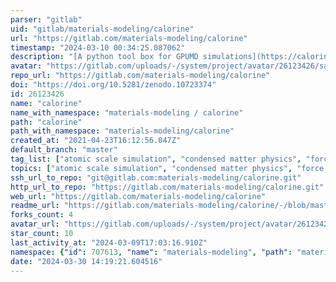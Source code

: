 ```yaml
---
parser: "gitlab"
uid: "gitlab/materials-modeling/calorine"
url: "https://gitlab.com/materials-modeling/calorine"
timestamp: "2024-03-10 00:34:25.087062"
description: "[A python tool box for GPUMD simulations](https://calorine.materialsmodeling.org/)"
avatar: "https://gitlab.com/uploads/-/system/project/avatar/26123426/salamander.png"
repo_url: "https://gitlab.com/materials-modeling/calorine"
doi: "https://doi.org/10.5281/zenodo.10723374"
id: 26123426
name: "calorine"
name_with_namespace: "materials-modeling / calorine"
path: "calorine"
path_with_namespace: "materials-modeling/calorine"
created_at: "2021-04-23T16:12:56.047Z"
default_branch: "master"
tag_list: ["atomic scale simulation", "condensed matter physics", "force constants", "gpumd", "hiphive", "machine learning potentials", "molecular dynamics", "neural network potentials", "phonons", "physics", "python", "thermal conductivity", "thermal transport"]
topics: ["atomic scale simulation", "condensed matter physics", "force constants", "gpumd", "hiphive", "machine learning potentials", "molecular dynamics", "neural network potentials", "phonons", "physics", "python", "thermal conductivity", "thermal transport"]
ssh_url_to_repo: "git@gitlab.com:materials-modeling/calorine.git"
http_url_to_repo: "https://gitlab.com/materials-modeling/calorine.git"
web_url: "https://gitlab.com/materials-modeling/calorine"
readme_url: "https://gitlab.com/materials-modeling/calorine/-/blob/master/README.rst"
forks_count: 4
avatar_url: "https://gitlab.com/uploads/-/system/project/avatar/26123426/salamander.png"
star_count: 10
last_activity_at: "2024-03-09T17:03:16.910Z"
namespace: {"id": 707613, "name": "materials-modeling", "path": "materials-modeling", "kind": "group", "full_path": "materials-modeling", "parent_id": null, "avatar_url": "/uploads/-/system/group/avatar/707613/CBM_Logo.svg.png", "web_url": "https://gitlab.com/groups/materials-modeling"}
date: "2024-03-30 14:19:21.604516"
---
```

